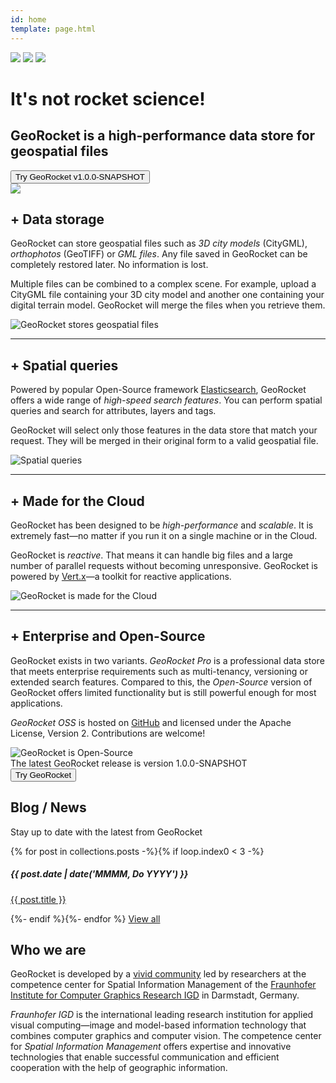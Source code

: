 ```yaml
---
id: home
template: page.html
---
```


<div id="welcome" class="scrollme">
<img class="whiteclouds animateme" data-when="span" data-from="0" data-to="1" data-translatey="150" data-easing="linear" src="{{ site.url }}/images/whiteclouds.svg">
<img class="blueclouds animateme" data-when="span" data-from="0" data-to="1" data-opacity="0.5" data-translatey="300" data-easing="linear" src="{{ site.url }}/images/blueclouds.svg">
<img class="outer-space" src="{{ site.url }}/images/outer-space.svg">
<div class="blue-bg animateme" data-when="span" data-from="0.1" data-to="0.4" data-opacity="0" data-easing="linear"></div>
<div class="container">
  <div class="row">
    <div class="col-md-8">
      <h1>It's not rocket science!</h1>
      <h2>GeoRocket is a high-performance data store for geospatial files</h2>
      <a href="{{ site.url }}/try"><button type="button" class="btn btn-secondary hidden-sm-down try">Try GeoRocket v1.0.0-SNAPSHOT</button></a>
    </div>
    <div class="col-md-4">
      <img class="rocket" src="{{ site.url }}/images/rocket.svg">
    </div>
  </div>
</div>
</div>

<div class="container">
<div class="row">
<div class="col-12">

<div class="row featurette">
<div class="col-md-7">
  <h2 class="featurette-heading"><span class="plus">+</span> Data storage</h2>
  <p>GeoRocket can store geospatial files such as <em>3D city models</em> (CityGML),
  <em>orthophotos</em> (GeoTIFF) or <em>GML files</em>. Any file saved in GeoRocket can be completely restored later.
  No information is lost.</p>
  <p>Multiple files can be combined to a complex scene. For example, upload a CityGML file containing your
  3D city model and another one containing your digital terrain model. GeoRocket will merge the files
  when you retrieve them.</p>
</div>
<div class="col-md-5">
  <img class="featurette-image img-fluid center-block" src="{{ site.url }}/images/geospatial-files.svg" alt="GeoRocket stores geospatial files">
</div>
</div>

<hr class="featurette-divider">

<div class="row featurette">
<div class="col-md-7 push-md-5">
  <h2 class="featurette-heading"><span class="plus">+</span> Spatial queries</h2>
  <p>Powered by popular Open-Source framework <a href="https://www.elastic.co">Elasticsearch</a>,
  GeoRocket offers a wide range of <em>high-speed search features</em>. You can perform spatial queries and search for
  attributes, layers and tags.</p>
  <p>GeoRocket will select only those features in the data store that match your request. They
  will be merged in their original form to a valid geospatial file.</p>
</div>
<div class="col-md-5 pull-md-7">
  <img class="featurette-image img-fluid center-block" src="{{ site.url }}/images/spatial-queries.svg" alt="Spatial queries">
</div>
</div>

<hr class="featurette-divider">

<div class="row featurette">
<div class="col-md-7">
  <h2 class="featurette-heading"><span class="plus">+</span> Made for the Cloud</span></h2>
  <p>GeoRocket has been designed to be <em>high-performance</em> and <em>scalable</em>.
  It is extremely fast&mdash;no matter if you run it on a single machine or in the Cloud.</p>
  <p>GeoRocket is <em>reactive</em>. That means it can handle big files and
  a large number of parallel requests without becoming unresponsive. GeoRocket is
  powered by <a href="http://vertx.io">Vert.x</a>&mdash;a toolkit for reactive applications.</p>
</div>
<div class="col-md-5">
  <img class="featurette-image img-fluid center-block" src="{{ site.url }}/images/made-for-cloud.svg" alt="GeoRocket is made for the Cloud">
</div>
</div>

<hr class="featurette-divider">

<div class="row featurette">
<div class="col-md-7 push-md-5">
  <h2 class="featurette-heading"><span class="plus">+</span> Enterprise and Open-Source</span></h2>
  <p>GeoRocket exists in two variants. <em>GeoRocket Pro</em> is a professional data store
  that meets enterprise requirements such as multi-tenancy, versioning or extended
  search features. Compared to this, the <em>Open-Source</em> version of GeoRocket offers
  limited functionality but is still powerful enough for most applications.</p>

  <p><em>GeoRocket OSS</em> is hosted on <a href="https://github.com/georocket/georocket">GitHub</a>
  and licensed under the Apache License, Version 2. Contributions are welcome!</p>
</div>
<div class="col-md-5 pull-md-7">
  <img class="featurette-image img-fluid center-block" src="{{ site.url }}/images/open-source.svg" alt="GeoRocket is Open-Source">
</div>
</div>

</div>
</div>
</div>

<div class="home-try-container">
  <div class="container">
    <div class="row">
      <div class="col-md-9">
        The latest GeoRocket release is version 1.0.0-SNAPSHOT
      </div>
      <div class="col-md-3">
        <a href="{{ site.url }}/try"><button type="button" class="btn btn-secondary try">Try GeoRocket</button></a>
      </div>
    </div>
  </div>
</div>

<div class="container">
  <div class="row">
    <div class="col-md-6 news-column">
      <h2>Blog / News</h2>
      <p class="lead">Stay up to date with the latest from GeoRocket</p>
      {% for post in collections.posts -%}{% if loop.index0 < 3 -%}
      <h5>{{ post.date | date('MMMM, Do YYYY') }}</h5>
      <p><a href="{{ site.url }}/blog/{{ post.slug }}">{{ post.title }}</a></p>
      {%- endif %}{%- endfor %}
      <a href="{{ site.url }}/blog" class="btn btn-secondary">View all</a>
    </div>
    <div class="col-md-6">
      <h2>Who we are</h2>
      <p>GeoRocket is developed by a <a href="https://github.com/georocket/georocket">vivid community</a>
      led by researchers at the competence center for Spatial Information Management of the
      <a href="http://www.igd.fraunhofer.de/">Fraunhofer Institute for Computer
      Graphics Research IGD</a> in Darmstadt, Germany.</p>
      <p><em>Fraunhofer IGD</em> is the international leading research institution for
      applied visual computing&mdash;image and model-based information technology
      that combines computer graphics and computer vision. The competence center
      for <em>Spatial Information Management</em> offers expertise and innovative
      technologies that enable successful communication and efficient
      cooperation with the help of geographic information.</p>
    </div>
  </div>
</div>
